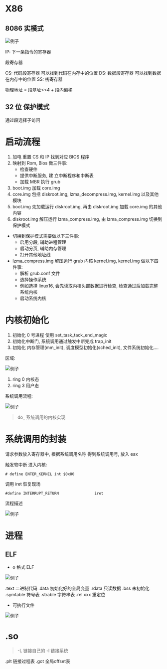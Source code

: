 # X86

## 8086 实模式

![例子](../assests/linux/01.png)

IP: 下一条指令的寄存器

段寄存器

CS: 代码段寄存器 可以找到代码在内存中的位置
DS: 数据段寄存器 可以找到数据在内存中的位置
SS: 栈寄存器

物理地址 = 段基址<<4 + 段内偏移

## 32 位 保护模式

通过段选择子访问

# 启动流程

1. 加电 重置 CS 和 IP 找到对应 BIOS 程序
2. 映射到 Rom, Bios 做三件事:
   - 检查硬件
   - 提供中断服务, 建 立中断程序和中断表
   - 加载 MBR 执行 grub
3. boot.img 加载 core.img
4. core.img 包括 diskroot.img, lzma_decompress.img, kernel.img 以及其他模块
5. boot.img 先加载运行 diskroot.img, 再由 diskroot.img 加载 core.img 的其他内容
6. diskroot.img 解压运行 lzma_compress.img, 由 lzma_compress.img 切换到保护模式

- 切换到保护模式需要做以下三件事:
  - 启用分段, 辅助进程管理
  - 启动分页, 辅助内存管理
  - 打开其他地址线
- lzma_compress.img 解压运行 grub 内核 kernel.img, kernel.img 做以下四件事:
  - 解析 grub.conf 文件
  - 选择操作系统
  - 例如选择 linux16, 会先读取内核头部数据进行检查, 检查通过后加载完整系统内核
  - 启动系统内核

# 内核初始化

1. 初始化 0 号进程 使用 set_task_tack_end_magic
2. 初始化中断门, 系统调用通过触发中断完成 trap_init
3. 初始化 内存管理(mm_init), 调度模型初始化(sched_init), 文件系统初始化....

区域:

![例子](../assests/linux/02.png)

1. ring 0 内核态
2. ring 3 用户态

系统调用流程:

![例子](../assests/linux/03.png)

> do\_ 系统调用的内核实现

# 系统调用的封装

请求参数放入寄存器中, 根据系统调用名称 得到系统调用号, 放入 eax

触发软中断 进入内核:

```
# define ENTER_KERNEL int $0x80
```

调用 iret 恢复现场

```
#define INTERRUPT_RETURN                iret

```

流程描述

![例子](../assests/linux/04.png)

# 进程

## ELF

- o 格式 ELF

![例子](../assests/linux/05.png)

.text 二进制代码
.data 初始化好的全局变量
.rdata 只读数据
.bss 未初始化
.symtable 符号表
.strable 字符串表
.rel.xxx 重定位

- 可执行文件

![例子](../assests/linux/06.png)

# .so

> -L 链接自己的 -l 链接系统

.plt 链接过程表
.got 全局offset表
